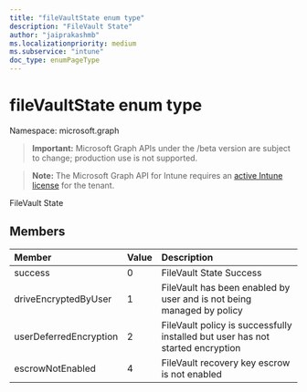 ```yaml
---
title: "fileVaultState enum type"
description: "FileVault State"
author: "jaiprakashmb"
ms.localizationpriority: medium
ms.subservice: "intune"
doc_type: enumPageType
---
```


# fileVaultState enum type

Namespace: microsoft.graph
> **Important:** Microsoft Graph APIs under the /beta version are subject to change; production use is not supported.

> **Note:** The Microsoft Graph API for Intune requires an [active Intune license](https://go.microsoft.com/fwlink/?linkid=839381) for the tenant.


FileVault State

## Members
|Member|Value|Description|
|:---|:---|:---|
|success|0|FileVault State Success|
|driveEncryptedByUser|1|FileVault has been enabled by user and is not being managed by policy|
|userDeferredEncryption|2|FileVault policy is successfully installed but user has not started encryption|
|escrowNotEnabled|4|FileVault recovery key escrow is not enabled|
